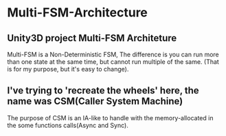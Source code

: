 # Multi-FSM-Architecture
## Unity3D project Multi-FSM Architeture
Multi-FSM is a Non-Deterministic FSM, 
The difference is you can run more than one state at the same time, but cannot run multiple of the same. (That is for my purpose, but it's easy to change).  


## I've trying to 'recreate the wheels' here, the name was CSM(Caller System Machine) 
The purpose of CSM is an IA-like to handle with the memory-allocated in the some functions calls(Async and Sync).

